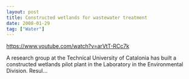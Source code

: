 ```yaml
---
layout: post
title: Constructed wetlands for wastewater treatment
date: 2008-01-29
tag: ["Water"]
---
```


https://www.youtube.com/watch?v=arVtT-RCc7k  

A research group at the Technical University of Catalonia has built a constructed wetlands pilot plant in the Laboratory in the Environmental Division. Resul...